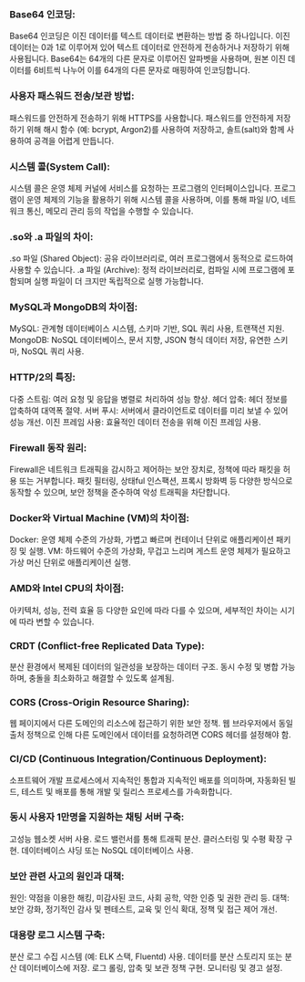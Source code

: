 ### Base64 인코딩:   

Base64 인코딩은 이진 데이터를 텍스트 데이터로 변환하는 방법 중 하나입니다. 이진 데이터는 0과 1로 이루어져 있어 텍스트 데이터로 안전하게 전송하거나 저장하기 위해 사용됩니다. Base64는 64개의 다른 문자로 이루어진 알파벳을 사용하며, 원본 이진 데이터를 6비트씩 나누어 이를 64개의 다른 문자로 매핑하여 인코딩합니다.

### 사용자 패스워드 전송/보관 방법:

패스워드를 안전하게 전송하기 위해 HTTPS를 사용합니다.
패스워드를 안전하게 저장하기 위해 해시 함수 (예: bcrypt, Argon2)를 사용하여 저장하고, 솔트(salt)와 함께 사용하여 공격을 어렵게 만듭니다.

### 시스템 콜(System Call):
시스템 콜은 운영 체제 커널에 서비스를 요청하는 프로그램의 인터페이스입니다. 프로그램이 운영 체제의 기능을 활용하기 위해 시스템 콜을 사용하며, 이를 통해 파일 I/O, 네트워크 통신, 메모리 관리 등의 작업을 수행할 수 있습니다.

### .so와 .a 파일의 차이:

.so 파일 (Shared Object): 공유 라이브러리로, 여러 프로그램에서 동적으로 로드하여 사용할 수 있습니다.
.a 파일 (Archive): 정적 라이브러리로, 컴파일 시에 프로그램에 포함되며 실행 파일이 더 크지만 독립적으로 실행 가능합니다.

### MySQL과 MongoDB의 차이점:

MySQL: 관계형 데이터베이스 시스템, 스키마 기반, SQL 쿼리 사용, 트랜잭션 지원.
MongoDB: NoSQL 데이터베이스, 문서 지향, JSON 형식 데이터 저장, 유연한 스키마, NoSQL 쿼리 사용.

### HTTP/2의 특징:

다중 스트림: 여러 요청 및 응답을 병렬로 처리하여 성능 향상.
헤더 압축: 헤더 정보를 압축하여 대역폭 절약.
서버 푸시: 서버에서 클라이언트로 데이터를 미리 보낼 수 있어 성능 개선.
이진 프레임 사용: 효율적인 데이터 전송을 위해 이진 프레임 사용.

### Firewall 동작 원리:

Firewall은 네트워크 트래픽을 감시하고 제어하는 보안 장치로, 정책에 따라 패킷을 허용 또는 거부합니다.
패킷 필터링, 상태ful 인스팩션, 프록시 방화벽 등 다양한 방식으로 동작할 수 있으며, 보안 정책을 준수하여 악성 트래픽을 차단합니다.

### Docker와 Virtual Machine (VM)의 차이점:

Docker: 운영 체제 수준의 가상화, 가볍고 빠르며 컨테이너 단위로 애플리케이션 패키징 및 실행.
VM: 하드웨어 수준의 가상화, 무겁고 느리며 게스트 운영 체제가 필요하고 가상 머신 단위로 애플리케이션 실행.

### AMD와 Intel CPU의 차이점:

아키텍처, 성능, 전력 효율 등 다양한 요인에 따라 다를 수 있으며, 세부적인 차이는 시기에 따라 변할 수 있습니다.

### CRDT (Conflict-free Replicated Data Type):

분산 환경에서 복제된 데이터의 일관성을 보장하는 데이터 구조.
동시 수정 및 병합 가능하며, 충돌을 최소화하고 해결할 수 있도록 설계됨.

### CORS (Cross-Origin Resource Sharing):

웹 페이지에서 다른 도메인의 리소스에 접근하기 위한 보안 정책.
웹 브라우저에서 동일 출처 정책으로 인해 다른 도메인에서 데이터를 요청하려면 CORS 헤더를 설정해야 함.

### CI/CD (Continuous Integration/Continuous Deployment):

소프트웨어 개발 프로세스에서 지속적인 통합과 지속적인 배포를 의미하며, 자동화된 빌드, 테스트 및 배포를 통해 개발 및 릴리스 프로세스를 가속화합니다.

### 동시 사용자 1만명을 지원하는 채팅 서버 구축:

고성능 웹소켓 서버 사용.
로드 밸런서를 통해 트래픽 분산.
클러스터링 및 수평 확장 구현.
데이터베이스 샤딩 또는 NoSQL 데이터베이스 사용.

### 보안 관련 사고의 원인과 대책:

원인: 약점을 이용한 해킹, 미감사된 코드, 사회 공학, 약한 인증 및 권한 관리 등.
대책: 보안 강화, 정기적인 감사 및 펜테스트, 교육 및 인식 확대, 정책 및 접근 제어 개선.

### 대용량 로그 시스템 구축:

분산 로그 수집 시스템 (예: ELK 스택, Fluentd) 사용.
데이터를 분산 스토리지 또는 분산 데이터베이스에 저장.
로그 롤링, 압축 및 보관 정책 구현.
모니터링 및 경고 설정.